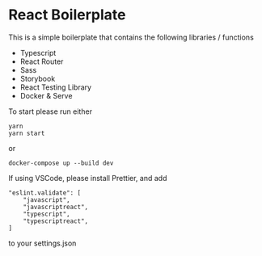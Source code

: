 # React Boilerplate

This is a simple boilerplate that contains the following libraries / functions

- Typescript
- React Router
- Sass
- Storybook
- React Testing Library
- Docker & Serve

To start please run either

```
yarn
yarn start
```

or

```
docker-compose up --build dev
```

If using VSCode, please install Prettier, and add

```
"eslint.validate": [
    "javascript",
    "javascriptreact",
    "typescript",
    "typescriptreact",
]
```

to your settings.json
